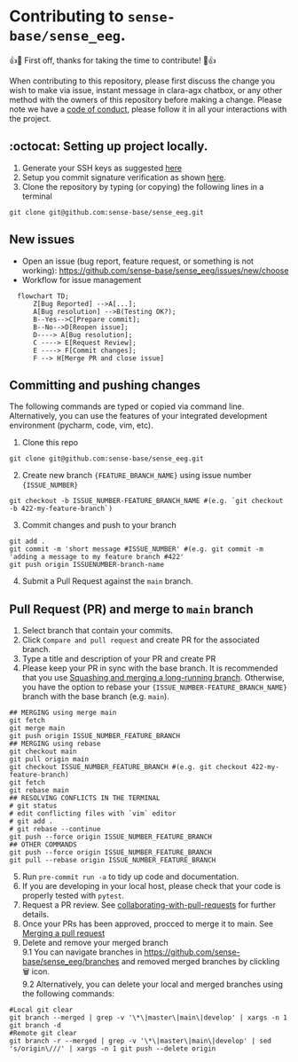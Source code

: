 # Contributing to `sense-base/sense_eeg`.

👍🎉 First off, thanks for taking the time to contribute! 🎉👍

When contributing to this repository, please first discuss the change you wish to make via issue, instant message in clara-agx chatbox, or any other method with the owners of this repository before making a change. 
Please note we have a [code of conduct](CODE_OF_CONDUCT.md), please follow it in all your interactions with the project.

## :octocat: Setting up project locally. 
1. Generate your SSH keys as suggested [here](https://docs.github.com/en/github/authenticating-to-github/generating-a-new-ssh-key-and-adding-it-to-the-ssh-agent)
2. Setup you commit signature verification as shown [here](https://docs.github.com/en/authentication/managing-commit-signature-verification/about-commit-signature-verification#ssh-commit-signature-verification).
2. Clone the repository by typing (or copying) the following lines in a terminal
```
git clone git@github.com:sense-base/sense_eeg.git
```

## New issues
* Open an issue (bug report, feature request, or something is not working): https://github.com/sense-base/sense_eeg/issues/new/choose
* Workflow for issue management 
```mermaid
  flowchart TD;
      Z[Bug Reported] -->A[...];  
      A[Bug resolution] -->B(Testing OK?);
      B--Yes-->C[Prepare commit];
      B--No-->D[Reopen issue];
      D----> A[Bug resolution];
      C ----> E[Request Review];
      E ----> F[Commit changes];
      F --> H[Merge PR and close issue]
```  

## Committing and pushing changes 
The following commands are typed or copied via command line. 
Alternatively, you can use the features of your integrated development environment (pycharm, code, vim, etc).

1. Clone this repo 
```
git clone git@github.com:sense-base/sense_eeg.git
``` 
2. Create new branch `{FEATURE_BRANCH_NAME}` using issue number `{ISSUE_NUMBER}`
```
git checkout -b ISSUE_NUMBER-FEATURE_BRANCH_NAME #(e.g. `git checkout -b 422-my-feature-branch`)
```
3. Commit changes and push to your branch
```
git add .
git commit -m 'short message #ISSUE_NUMBER' #(e.g. git commit -m 'adding a message to my feature branch #422' 
git push origin ISSUENUMBER-branch-name
```
4. Submit a Pull Request against the `main` branch. 

## Pull Request (PR) and merge to `main` branch
1. Select branch that contain your commits.
2. Click `Compare and pull request` and create PR for the associated branch.
3. Type a title and description of your PR and create PR
4. Please keep your PR in sync with the base branch.
It is recommended that you use [Squashing and merging a long-running branch](https://docs.github.com/en/pull-requests/collaborating-with-pull-requests/incorporating-changes-from-a-pull-request/about-pull-request-merges#squashing-and-merging-a-long-running-branch).
Otherwise, you have the option to rebase your `{ISSUE_NUMBER-FEATURE_BRANCH_NAME}` branch with the base branch (e.g. `main`).
```
## MERGING using merge main
git fetch
git merge main
git push origin ISSUE_NUMBER_FEATURE_BRANCH
## MERGING using rebase
git checkout main
git pull origin main
git checkout ISSUE_NUMBER_FEATURE_BRANCH #(e.g. git checkout 422-my-feature-branch)
git fetch
git rebase main
## RESOLVING CONFLICTS IN THE TERMINAL
# git status
# edit conflicting files with `vim` editor
# git add .
# git rebase --continue
git push --force origin ISSUE_NUMBER_FEATURE_BRANCH
## OTHER COMMANDS
git push --force origin ISSUE_NUMBER_FEATURE_BRANCH
git pull --rebase origin ISSUE_NUMBER_FEATURE_BRANCH
```
5. Run `pre-commit run -a` to tidy up code and documentation.
6. If you are developing in your local host, please check that your code is properly tested with `pytest`.
7. Request a PR review.
See [collaborating-with-pull-requests](https://docs.github.com/en/pull-requests/collaborating-with-pull-requests) for further details.
8. Once your PRs has been approved, procced to merge it to main. See [Merging a pull request](https://docs.github.com/en/pull-requests/collaborating-with-pull-requests/incorporating-changes-from-a-pull-request/merging-a-pull-request)
9. Delete and remove your merged branch   
9.1 You can navigate branches in https://github.com/sense-base/sense_eeg/branches and removed merged branches by clickling :wastebasket: icon.    
9.2 Alternatively, you can delete your local and merged branches using the following commands:     
```
#Local git clear
git branch --merged | grep -v '\*\|master\|main\|develop' | xargs -n 1 git branch -d
#Remote git clear
git branch -r --merged | grep -v '\*\|master\|main\|develop' | sed 's/origin\///' | xargs -n 1 git push --delete origin
```
